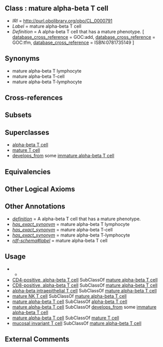 
## Class : mature alpha-beta T cell

 * *IRI* = http://purl.obolibrary.org/obo/CL_0000791
 * *Label* = mature alpha-beta T cell
 * *Definition* = A alpha-beta T cell that has a mature phenotype. [ [database_cross_reference](../../ef/oboInOwl#hasDbXref.md) = GOC:add, [database_cross_reference](../../ef/oboInOwl#hasDbXref.md) = GOC:tfm, [database_cross_reference](../../ef/oboInOwl#hasDbXref.md) = ISBN:0781735149 ]

## Synonyms

 * mature alpha-beta T lymphocyte
 * mature alpha-beta T-cell
 * mature alpha-beta T-lymphocyte

## Cross-references


## Subsets


## Superclasses

 * [alpha-beta T cell](../../CL/89/CL_0000789.md)
 * [mature T cell](../../CL/19/CL_0002419.md)
 * [develops_from](../../RO/02/RO_0002202.md) some [immature alpha-beta T cell](../../CL/90/CL_0000790.md)

## Equivalencies


## Other Logical Axioms


## Other Annotations

 * *[definition](../../IAO/15/IAO_0000115.md)* = A alpha-beta T cell that has a mature phenotype.
 * *[has_exact_synonym](../../ym/oboInOwl#hasExactSynonym.md)* = mature alpha-beta T lymphocyte
 * *[has_exact_synonym](../../ym/oboInOwl#hasExactSynonym.md)* = mature alpha-beta T-cell
 * *[has_exact_synonym](../../ym/oboInOwl#hasExactSynonym.md)* = mature alpha-beta T-lymphocyte
 * *[rdf-schema#label](../../el/rdf-schema#label.md)* = mature alpha-beta T cell

## Usage

 * -
 * [CD4-positive, alpha-beta T cell](../../CL/24/CL_0000624.md) SubClassOf [mature alpha-beta T cell](../../CL/91/CL_0000791.md)
 * [CD8-positive, alpha-beta T cell](../../CL/25/CL_0000625.md) SubClassOf [mature alpha-beta T cell](../../CL/91/CL_0000791.md)
 * [alpha-beta intraepithelial T cell](../../CL/97/CL_0000797.md) SubClassOf [mature alpha-beta T cell](../../CL/91/CL_0000791.md)
 * [mature NK T cell](../../CL/14/CL_0000814.md) SubClassOf [mature alpha-beta T cell](../../CL/91/CL_0000791.md)
 * [mature alpha-beta T cell](../../CL/91/CL_0000791.md) SubClassOf [alpha-beta T cell](../../CL/89/CL_0000789.md)
 * [mature alpha-beta T cell](../../CL/91/CL_0000791.md) SubClassOf [develops_from](../../RO/02/RO_0002202.md) some [immature alpha-beta T cell](../../CL/90/CL_0000790.md)
 * [mature alpha-beta T cell](../../CL/91/CL_0000791.md) SubClassOf [mature T cell](../../CL/19/CL_0002419.md)
 * [mucosal invariant T cell](../../CL/40/CL_0000940.md) SubClassOf [mature alpha-beta T cell](../../CL/91/CL_0000791.md)

## External Comments

